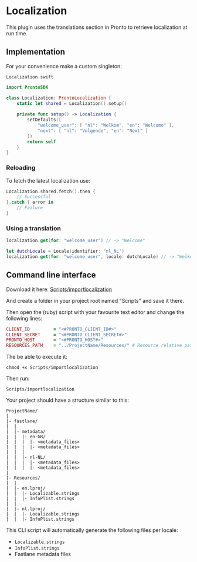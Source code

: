 # Localization

This plugin uses the translations section in Pronto to retrieve localization at run time.

## Implementation

For your convenience make a custom singleton:

`Localization.swift`

```swift
import ProntoSDK

class Localization: ProntoLocalization {
    static let shared = Localization().setup()
    
    private func setup() -> Localization {
        setDefaults([
            "welcome_user": [ "nl": "Welkom", "en": "Welcome" ],
            "next": [ "nl": "Volgende", "en": "Next" ]
        ])
        return self
    }
}

```

### Reloading

To fetch the latest localization use:

```swift
Localization.shared.fetch().then { 
    // Successful
}.catch { error in 
    // Failure
}
```

### Using a translation

```swift
localization.get(for: "welcome_user") // -> "Welcome"

let dutchLocale = Locale(identifier: "nl_NL")
localization.get(for: "welcome_user", locale: dutchLocale) // -> "Welkom"
```

## Command line interface

Download it here: [Scripts/importlocalization](../Scripts/importlocalization)

And create a folder in your project root named "Scripts" and save it there.

Then open the (ruby) script with your favourite text editor and change the following lines:

```ruby
CLIENT_ID         = "<#PRONTO_CLIENT_ID#>"
CLIENT_SECRET     = "<#PRONTO_CLIENT_SECRET#>"
PRONTO_HOST       = "<#PRONTO_HOST#>"
RESOURCES_PATH    = "../ProjectName/Resources/" # Resource relative path
```

The be able to execute it:

```
chmod +x Scripts/importlocalization
```

Then run:

```
Scripts/importlocalization
```

Your project should have a structure similar to this:

```
ProjectName/
|
|- fastlane/
|  |
|  |- metadata/
|  |  |- en-GB/
|  |  |  |- <metadata_files>
|  |  |  |- <metadata_files>
|  |  |
|  |  |- nl-NL/
|  |  |  |- <metadata_files>
|  |  |  |- <metadata_files>
|
|- Resources/
|  |
|  |- en.lproj/ 
|  |  |- Localizable.strings
|  |  |- InfoPlist.strings
|  |
|  |- nl.lproj/ 
|  |  |- Localizable.strings
|  |  |- InfoPlist.strings
```

This CLI script will automatically generate the following files per locale:

- `Localizable.strings`
- `InfoPlist.strings`
- Fastlane metadata files